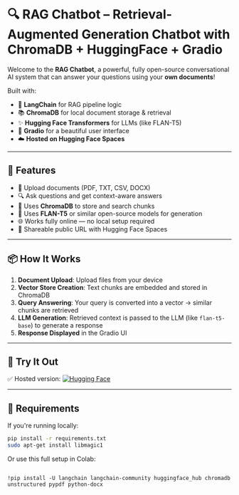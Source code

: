 
# 🔍 RAG Chatbot – Retrieval-Augmented Generation Chatbot with ChromaDB + HuggingFace + Gradio

Welcome to the **RAG Chatbot**, a powerful, fully open-source conversational AI system that can answer your questions using your **own documents**!

Built with:
- 🧠 **LangChain** for RAG pipeline logic
- 📚 **ChromaDB** for local document storage & retrieval
- ✨ **Hugging Face Transformers** for LLMs (like FLAN-T5)
- 💬 **Gradio** for a beautiful user interface
- ☁️ **Hosted on Hugging Face Spaces**

---

## 🚀 Features

- 📄 Upload documents (PDF, TXT, CSV, DOCX)
- 🔍 Ask questions and get context-aware answers
- 💾 Uses **ChromaDB** to store and search chunks
- 🧠 Uses **FLAN-T5** or similar open-source models for generation
- 🌐 Works fully online — no local setup required
- 🔗 Shareable public URL with Hugging Face Spaces

---

## 📦 How It Works

1. **Document Upload**: Upload files from your device
2. **Vector Store Creation**: Text chunks are embedded and stored in ChromaDB
3. **Query Answering**: Your query is converted into a vector → similar chunks are retrieved
4. **LLM Generation**: Retrieved context is passed to the LLM (like `flan-t5-base`) to generate a response
5. **Response Displayed** in the Gradio UI

---

## 🧪 Try It Out

✅ Hosted version: [![Hugging Face]([https://img.shields.io/badge/Launch-RAG%20Chatbot-blue?logo=huggingface)](https://yasirusman--rag-chatbot.hf.space](https://huggingface.co/spaces/YasirUsman/rag-chatbot))

---

## 🧰 Requirements

If you're running locally:

```bash
pip install -r requirements.txt
sudo apt-get install libmagic1
```
Or use this full setup in Colab:
```

!pip install -U langchain langchain-community huggingface_hub chromadb unstructured pypdf python-docx
```
